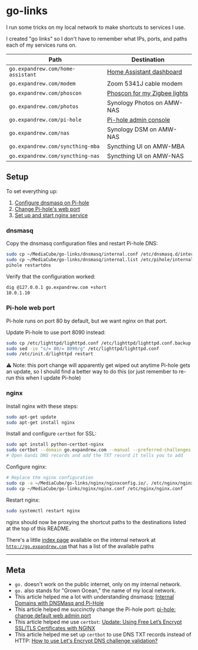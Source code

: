 # go-links

I run some tricks on my local network to make shortcuts to services I use.

I created "go links" so I don't have to remember what IPs, ports, and paths each of my services runs on.

| Path                              | Destination                                   |
| --------------------------------- | --------------------------------------------- |
| `go.expandrew.com/home-assistant` | [Home Assistant dashboard](../home-assistant) |
| `go.expandrew.com/modem`          | Zoom 5341J cable modem                        |
| `go.expandrew.com/phoscon`        | [Phoscon for my Zigbee lights](../deconz)     |
| `go.expandrew.com/photos`         | Synology Photos on AMW-NAS                    |
| `go.expandrew.com/pi-hole`        | [Pi-hole admin console](../pi-hole)           |
| `go.expandrew.com/nas`            | Synology DSM on AMW-NAS                       |
| `go.expandrew.com/syncthing-mba`  | Syncthing UI on AMW-MBA                       |
| `go.expandrew.com/syncthing-nas`  | Syncthing UI on AMW-NAS                       |

## Setup

To set everything up:

1. [Configure dnsmasq on Pi-hole](#dnsmasq)
1. [Change Pi-hole's web port](#pi-hole-web-port)
1. [Set up and start nginx service](#nginx)

### dnsmasq

Copy the dnsmasq configuration files and restart Pi-hole DNS:

```bash
sudo cp ~/MediaCube/go-links/dnsmasq/internal.conf /etc/dnsmasq.d/internal.conf
sudo cp ~/MediaCube/go-links/dnsmasq/internal.list /etc/pihole/internal.list
pihole restartdns
```

Verify that the configuration worked:

```bash
dig @127.0.0.1 go.expandrew.com +short
10.0.1.10
```

### Pi-hole web port

Pi-hole runs on port 80 by default, but we want nginx on that port.

Update Pi-hole to use port 8090 instead:

```bash
sudo cp /etc/lighttpd/lighttpd.conf /etc/lighttpd/lighttpd.conf.backup
sudo sed -ie "s/= 80/= 8090/g" /etc/lighttpd/lighttpd.conf
sudo /etc/init.d/lighttpd restart
```

⚠️ Note: this port change will apparently get wiped out anytime Pi-hole gets an update, so I should find a better way to do this (or just remember to re-run this when I update Pi-hole)

### nginx

Install nginx with these steps:

```bash
sudo apt-get update
sudo apt-get install nginx
```

Install and configure `certbot` for SSL:

```bash
sudo apt install python-certbot-nginx
sudo certbot --domain go.expandrew.com --manual --preferred-challenges dns certonly
# Open Gandi DNS records and add the TXT record it tells you to add
```

Configure nginx:

```bash
# Replace the nginx configuration
sudo cp -a ~/MediaCube/go-links/nginx/nginxconfig.io/. /etc/nginx/nginxconfig.io
sudo cp ~/MediaCube/go-links/nginx/nginx.conf /etc/nginx/nginx.conf
```

Restart nginx:

```bash
sudo systemctl restart nginx
```

nginx should now be proxying the shortcut paths to the destinations listed at the top of this README.

There's a little [index page](nginx/index.html) available on the internal network at [`http://go.expandrew.com`](http://go.expandrew.com) that has a list of the available paths

---

## Meta

- `go.` doesn't work on the public internet, only on my internal network.
- `go.` also stands for "Grown Ocean," the name of my local network.
- This article helped me a lot with understanding dnsmasq: [Internal Domains with DNSMasq and Pi-Hole](https://dev.to/stjohnjohnson/internal-domains-with-dnsmasq-and-pi-hole-4cof)
- This article helped me succinctly change the Pi-hole port: [pi-hole: change default web admin port](https://jdsworld.com/tech-support/pi-hole-dns-change-default-web-port/)
- This article helped me use `certbot`: [Update: Using Free Let’s Encrypt SSL/TLS Certificates with NGINX](https://www.nginx.com/blog/using-free-ssltls-certificates-from-lets-encrypt-with-nginx/)
- This article helped me set up `certbot` to use DNS TXT records instead of HTTP: [How to use Let's Encrypt DNS challenge validation?](https://serverfault.com/questions/750902/how-to-use-lets-encrypt-dns-challenge-validation)
